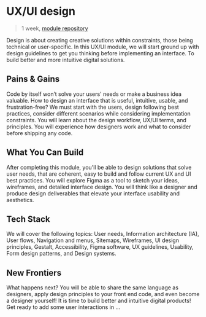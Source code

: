 # UX/UI design

> 1 week, [module repository](https://github.com/hackyourfuturebelgium/ux-ui-design)

Design is about creating creative solutions within constraints, those being technical or user-specific. In this UX/UI module, we will start ground up with design guidelines to get you thinking before implementing an interface. To build better and more intuitive digital solutions.

## Pains & Gains

Code by itself won’t solve your users' needs or make a business idea valuable. How to design an interface that is useful, intuitive, usable, and frustration-free? We must start with the users, design following best practices, consider different scenarios while considering implementation constraints. You will learn about the design workflow, UX/UI terms, and principles. You will experience how designers work and what to consider before shipping any code.

## What You Can Build

After completing this module, you'll be able to design solutions that solve user needs, that are coherent, easy to build and follow current UX and UI best practices. You will explore Figma as a tool to sketch your ideas, wireframes, and detailed interface design. You will think like a designer and produce design deliverables that elevate your interface usability and aesthetics.

## Tech Stack

We will cover the following topics: User needs, Information architecture (IA), User flows, Navigation and menus, Sitemaps, Wireframes, UI design principles, Gestalt, Accessibility, Figma software, UX guidelines, Usability, Form design patterns, and Design systems.

## New Frontiers

What happens next? You will be able to share the same language as designers, apply design principles to your front end code, and even become a designer yourself! It is time to build better and intuitive digital products!  Get ready to add some user interactions in ...
